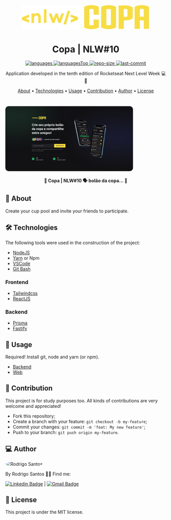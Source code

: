 <h2 align="center">
    <img alt="Logo" title="#logo" src=".github/logo.svg" width="400"/>
</h2>

<h1 align="center">
    Copa | NLW#10
</h1>

<div align="center">

  <a href="">
    <img src="https://img.shields.io/github/languages/count/RodrigoSaantos/ignews.svg?color=F7DD43" alt="languages" >
  </a>

  <a href="">
    <img src="https://img.shields.io/github/languages/top/RodrigoSaantos/ignews.svg?color=F7DD43" alt="languagesTop" >
  </a>

  <a href="">
    <img src="https://img.shields.io/github/repo-size/RodrigoSaantos/ignews.svg?color=F7DD43" alt="repo-size" >
  </a>

  <a href="">
    <img src="https://img.shields.io/github/last-commit/RodrigoSaantos/ignews.svg?color=F7DD43" alt="last-commit" >
  </a>

</div>

<p align="center"> Application developed in the tenth edition of Rocketseat Next Level Week 💻🚀 </p>

<p align="center">
 <a href="#about">About</a> •
 <a href="#technologies">Technologies</a> •
 <a href="#usage">Usage</a> •
 <a href="#contribution">Contribution</a> •
 <a href="#author">Author</a> •
 <a href="#license">License</a>
</p>

<h1 align="center">
  <div style="display: flex; flex-direction: row;">
    <img width="400" style="border-radius: 10px" height="auto" alt="home" title="Home" src=".github/home.jpeg" />
  <div>
</h1>

<h4 align="center">
	 💬 Copa | NLW#10 🗣 bolão da copa... 💬
</h4>

<h2 id="about" > 🎯 About </h2>

Create your cup pool and invite your friends to participate.

<h2 id="technologies"> 🛠 Technologies </h2>

The following tools were used in the construction of the project:

- [NodeJS](https://nodejs.org/en/)
- [Yarn](https://yarnpkg.com) or Npm
- [VSCode](https://code.visualstudio.com)
- [Git Bash](https://gitforwindows.org/)
### Frontend
- [Tailwindcss](https://tailwindcss.com/)
- [ReactJS](https://reactjs.org)
### Backend
- [Prisma](https://www.prisma.io/)
- [Fastify](https://www.fastify.io/)

<h2 id="usage" > 👷 Usage </h2>

Required! Install git, node and yarn (or npm).

- [Backend](./server/README.md)
- [Web](./web/README.md)

<h2 id="contribution"> 🤝 Contribution </h2>

This project is for study purposes too. All kinds of contributions are very welcome and appreciated!

- Fork this repository;
- Create a branch with your feature: `git checkout -b my-feature`;
- Commit your changes: `git commit -m 'feat: My new feature'`;
- Push to your branch: `git push origin my-feature`.

<h2 id="author"> 💻 Author </h2>

<img style="border-radius: 50%;" src="https://github.com/RodrigoSaantos.png" width="100px;" alt="Rodrigo Santos"/>

By Rodrigo Santos 👋🏽 Find me:

[![Linkedin Badge](https://img.shields.io/badge/-RodrigoSantos-blue?style=flat-square&logo=Linkedin&logoColor=white&link=https://www.linkedin.com/in/rodrigo-dos-santos-silva-637225156/)](https://www.linkedin.com/in/rodrigosaantos/)
|
[![Gmail Badge](https://img.shields.io/badge/-contato.rodrigosaantos@gmail.com-c14438?style=flat-square&logo=Gmail&logoColor=white&link=mailto:contato.rodrigosaantos@gmail.com)](mailto:contato.rodrigosaantos@gmail.com)

<h2 id="license"> 📝 License </h2>

This project is under the MIT license.